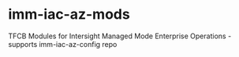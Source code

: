 # imm-iac-az-mods
TFCB Modules for Intersight Managed Mode Enterprise Operations - supports imm-iac-az-config repo
